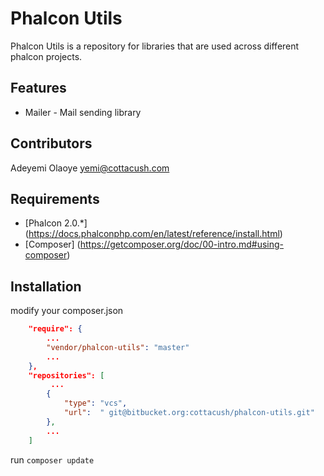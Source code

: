Phalcon Utils
=============
Phalcon Utils is a repository for libraries that are used across different phalcon projects.


Features
--------
* Mailer - Mail sending library



Contributors
------------
Adeyemi Olaoye <yemi@cottacush.com>


Requirements
------------
* [Phalcon 2.0.*] (https://docs.phalconphp.com/en/latest/reference/install.html)
* [Composer] (https://getcomposer.org/doc/00-intro.md#using-composer)



Installation
------------
modify your composer.json

```json
    "require": {
        ...
        "vendor/phalcon-utils": "master"
        ...
    },
    "repositories": [
         ...
        {
            "type": "vcs",
            "url":  " git@bitbucket.org:cottacush/phalcon-utils.git"
        },
        ...
    ]
```

run `composer update`












